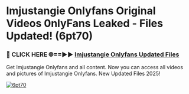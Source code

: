 # Imjustangie Onlyfans Original Videos 0nlyFans Leaked - Files Updated! (6pt70)

<h3>🔴 CLICK HERE 🌐==►► <a href="https://tinyurl.com/2m67pmp6" rel="nofollow">Imjustangie Onlyfans Updated Files</a></h3>

Get Imjustangie Onlyfans and all content. Now you can access all videos and pictures of Imjustangie Onlyfans. New Updated Files 2025!

[![6pt70](https://i.imgur.com/H4QAA4z.gif)](https://tinyurl.com/2m67pmp6)